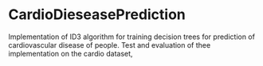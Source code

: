 # CardioDieseasePrediction
Implementation of ID3 algorithm for training decision trees for prediction of cardiovascular disease of people.
Test and evaluation of thee implementation on the cardio dataset,
 
